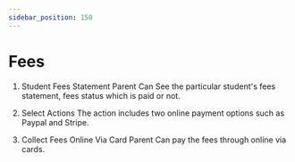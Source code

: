 ```yaml
---
sidebar_position: 150
---
```

 
# Fees
1. Student Fees Statement
Parent Can See the particular student's fees statement, fees status which is paid or not.

2. Select Actions
The action includes two online payment options such as Paypal and Stripe.

3. Collect Fees Online Via Card
Parent Can pay the fees through online via cards.